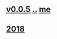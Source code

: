## [v0.0.5](https://github.com/littleflute/WHAT-IT-TAKES/edit/master/files/readme.md) [..](..) [me](https://littleflute.github.io/WHAT-IT-TAKES/files/)
## [2018](2018)
